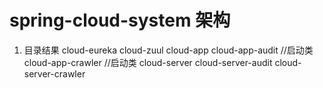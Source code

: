 # spring-cloud-system 架构
1. 目录结果
cloud-eureka
cloud-zuul
cloud-app
   cloud-app-audit  //启动类
   cloud-app-crawler //启动类
cloud-server
   cloud-server-audit
   cloud-server-crawler
  

